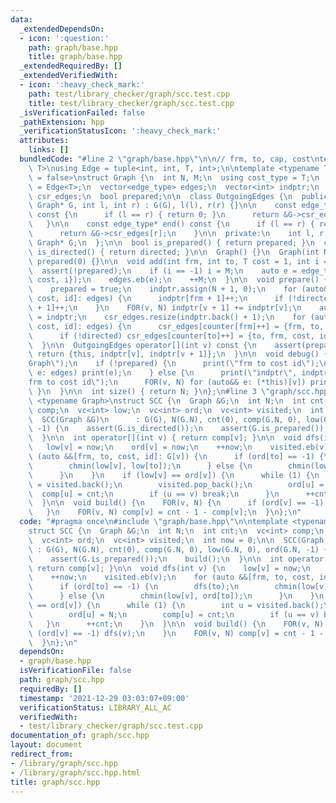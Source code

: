 ```yaml
---
data:
  _extendedDependsOn:
  - icon: ':question:'
    path: graph/base.hpp
    title: graph/base.hpp
  _extendedRequiredBy: []
  _extendedVerifiedWith:
  - icon: ':heavy_check_mark:'
    path: test/library_checker/graph/scc.test.cpp
    title: test/library_checker/graph/scc.test.cpp
  _isVerificationFailed: false
  _pathExtension: hpp
  _verificationStatusIcon: ':heavy_check_mark:'
  attributes:
    links: []
  bundledCode: "#line 2 \"graph/base.hpp\"\n\n// frm, to, cap, cost\ntemplate <typename\
    \ T>\nusing Edge = tuple<int, int, T, int>;\n\ntemplate <typename T, bool directed\
    \ = false>\nstruct Graph {\n  int N, M;\n  using cost_type = T;\n  using edge_type\
    \ = Edge<T>;\n  vector<edge_type> edges;\n  vector<int> indptr;\n  vector<edge_type>\
    \ csr_edges;\n  bool prepared;\n\n  class OutgoingEdges {\n  public:\n    OutgoingEdges(const\
    \ Graph* G, int l, int r) : G(G), l(l), r(r) {}\n\n    const edge_type* begin()\
    \ const {\n      if (l == r) { return 0; }\n      return &G->csr_edges[l];\n \
    \   }\n\n    const edge_type* end() const {\n      if (l == r) { return 0; }\n\
    \      return &G->csr_edges[r];\n    }\n\n  private:\n    int l, r;\n    const\
    \ Graph* G;\n  };\n\n  bool is_prepared() { return prepared; }\n  constexpr bool\
    \ is_directed() { return directed; }\n\n  Graph() {}\n  Graph(int N) : N(N), M(0),\
    \ prepared(0) {}\n\n  void add(int frm, int to, T cost = 1, int i = -1) {\n  \
    \  assert(!prepared);\n    if (i == -1) i = M;\n    auto e = edge_type({frm, to,\
    \ cost, i});\n    edges.eb(e);\n    ++M;\n  }\n\n  void prepare() {\n    assert(!prepared);\n\
    \    prepared = true;\n    indptr.assign(N + 1, 0);\n    for (auto&& [frm, to,\
    \ cost, id]: edges) {\n      indptr[frm + 1]++;\n      if (!directed) indptr[to\
    \ + 1]++;\n    }\n    FOR(v, N) indptr[v + 1] += indptr[v];\n    auto counter\
    \ = indptr;\n    csr_edges.resize(indptr.back() + 1);\n    for (auto&& [frm, to,\
    \ cost, id]: edges) {\n      csr_edges[counter[frm]++] = {frm, to, cost, id};\n\
    \      if (!directed) csr_edges[counter[to]++] = {to, frm, cost, id};\n    }\n\
    \  }\n\n  OutgoingEdges operator[](int v) const {\n    assert(prepared);\n   \
    \ return {this, indptr[v], indptr[v + 1]};\n  }\n\n  void debug() {\n    print(\"\
    Graph\");\n    if (!prepared) {\n      print(\"frm to cost id\");\n      for (auto&&\
    \ e: edges) print(e);\n    } else {\n      print(\"indptr\", indptr);\n      print(\"\
    frm to cost id\");\n      FOR(v, N) for (auto&& e: (*this)[v]) print(e);\n   \
    \ }\n  }\n\n  int size() { return N; }\n};\n#line 3 \"graph/scc.hpp\"\n\ntemplate\
    \ <typename Graph>\nstruct SCC {\n  Graph &G;\n  int N;\n  int cnt;\n  vc<int>\
    \ comp;\n  vc<int> low;\n  vc<int> ord;\n  vc<int> visited;\n  int now = 0;\n\n\
    \  SCC(Graph &G)\n      : G(G), N(G.N), cnt(0), comp(G.N, 0), low(G.N, 0), ord(G.N,\
    \ -1) {\n    assert(G.is_directed());\n    assert(G.is_prepared());\n    build();\n\
    \  }\n\n  int operator[](int v) { return comp[v]; }\n\n  void dfs(int v) {\n \
    \   low[v] = now;\n    ord[v] = now;\n    ++now;\n    visited.eb(v);\n    for\
    \ (auto &&[frm, to, cost, id]: G[v]) {\n      if (ord[to] == -1) {\n        dfs(to);\n\
    \        chmin(low[v], low[to]);\n      } else {\n        chmin(low[v], ord[to]);\n\
    \      }\n    }\n    if (low[v] == ord[v]) {\n      while (1) {\n        int u\
    \ = visited.back();\n        visited.pop_back();\n        ord[u] = N;\n      \
    \  comp[u] = cnt;\n        if (u == v) break;\n      }\n      ++cnt;\n    }\n\
    \  }\n\n  void build() {\n    FOR(v, N) {\n      if (ord[v] == -1) dfs(v);\n \
    \   }\n    FOR(v, N) comp[v] = cnt - 1 - comp[v];\n  }\n};\n"
  code: "#pragma once\n#include \"graph/base.hpp\"\n\ntemplate <typename Graph>\n\
    struct SCC {\n  Graph &G;\n  int N;\n  int cnt;\n  vc<int> comp;\n  vc<int> low;\n\
    \  vc<int> ord;\n  vc<int> visited;\n  int now = 0;\n\n  SCC(Graph &G)\n     \
    \ : G(G), N(G.N), cnt(0), comp(G.N, 0), low(G.N, 0), ord(G.N, -1) {\n    assert(G.is_directed());\n\
    \    assert(G.is_prepared());\n    build();\n  }\n\n  int operator[](int v) {\
    \ return comp[v]; }\n\n  void dfs(int v) {\n    low[v] = now;\n    ord[v] = now;\n\
    \    ++now;\n    visited.eb(v);\n    for (auto &&[frm, to, cost, id]: G[v]) {\n\
    \      if (ord[to] == -1) {\n        dfs(to);\n        chmin(low[v], low[to]);\n\
    \      } else {\n        chmin(low[v], ord[to]);\n      }\n    }\n    if (low[v]\
    \ == ord[v]) {\n      while (1) {\n        int u = visited.back();\n        visited.pop_back();\n\
    \        ord[u] = N;\n        comp[u] = cnt;\n        if (u == v) break;\n   \
    \   }\n      ++cnt;\n    }\n  }\n\n  void build() {\n    FOR(v, N) {\n      if\
    \ (ord[v] == -1) dfs(v);\n    }\n    FOR(v, N) comp[v] = cnt - 1 - comp[v];\n\
    \  }\n};\n"
  dependsOn:
  - graph/base.hpp
  isVerificationFile: false
  path: graph/scc.hpp
  requiredBy: []
  timestamp: '2021-12-29 03:03:07+09:00'
  verificationStatus: LIBRARY_ALL_AC
  verifiedWith:
  - test/library_checker/graph/scc.test.cpp
documentation_of: graph/scc.hpp
layout: document
redirect_from:
- /library/graph/scc.hpp
- /library/graph/scc.hpp.html
title: graph/scc.hpp
---
```

